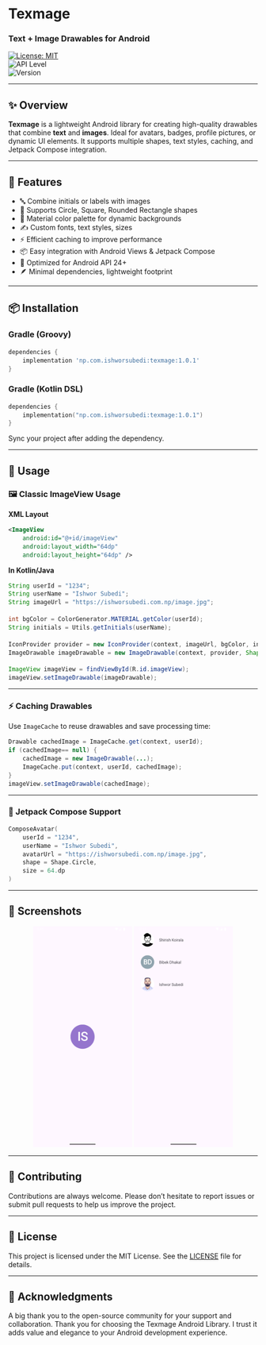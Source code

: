 # Texmage  
### Text + Image Drawables for Android

[![License: MIT](https://img.shields.io/badge/License-MIT-blue.svg)](LICENSE)  
![API Level](https://img.shields.io/badge/API%2024+-green)  
![Version](https://img.shields.io/badge/version-1.0.1-orange)

---

## ✨ Overview

**Texmage** is a lightweight Android library for creating high-quality drawables that combine **text** and **images**. Ideal for avatars, badges, profile pictures, or dynamic UI elements. It supports multiple shapes, text styles, caching, and Jetpack Compose integration.

---

## 🧩 Features

- 🔤 Combine initials or labels with images  
- 🔵 Supports Circle, Square, Rounded Rectangle shapes  
- 🌈 Material color palette for dynamic backgrounds  
- ✍️ Custom fonts, text styles, sizes  
- ⚡ Efficient caching to improve performance  
- 📦 Easy integration with Android Views & Jetpack Compose  
- 📱 Optimized for Android API 24+  
- 🪶 Minimal dependencies, lightweight footprint  

---

## 📦 Installation

### Gradle (Groovy)
```groovy
dependencies {
    implementation 'np.com.ishworsubedi:texmage:1.0.1'
}
```

### Gradle (Kotlin DSL)
```kotlin
dependencies {
    implementation("np.com.ishworsubedi:texmage:1.0.1")
}
```

Sync your project after adding the dependency.

---

## 🚀 Usage

### 🖼️ Classic ImageView Usage

**XML Layout**
```xml
<ImageView
    android:id="@+id/imageView"
    android:layout_width="64dp"
    android:layout_height="64dp" />
```

**In Kotlin/Java**
```java
String userId = "1234";
String userName = "Ishwor Subedi";
String imageUrl = "https://ishworsubedi.com.np/image.jpg";

int bgColor = ColorGenerator.MATERIAL.getColor(userId);
String initials = Utils.getInitials(userName);

IconProvider provider = new IconProvider(context, imageUrl, bgColor, initials);
ImageDrawable imageDrawable = new ImageDrawable(context, provider, Shape.CIRCLE, 12, null);

ImageView imageView = findViewById(R.id.imageView);
imageView.setImageDrawable(imageDrawable);
```

---

### ⚡ Caching Drawables

Use `ImageCache` to reuse drawables and save processing time:
```java
Drawable cachedImage = ImageCache.get(context, userId);
if (cachedImage== null) {
    cachedImage = new ImageDrawable(...);
    ImageCache.put(context, userId, cachedImage);
}
imageView.setImageDrawable(cachedImage);
```

---

### 🧱 Jetpack Compose Support

```kotlin
ComposeAvatar(
    userId = "1234",
    userName = "Ishwor Subedi",
    avatarUrl = "https://ishworsubedi.com.np/image.jpg",
    shape = Shape.Circle,
    size = 64.dp
)
```

---

## 📸 Screenshots

<p align="center"> <img src="assets/sample_screenshot.png" width="200"/> <img src="assets/sample_screenshot_recyclerview.png" width="200"/> </p>


---

## 🤝 Contributing

Contributions are always welcome. Please don’t hesitate to report issues or submit pull requests to help us improve the project.

---

## 📄 License

This project is licensed under the MIT License. See the [LICENSE](LICENSE) file for details.

---

## 🙌 Acknowledgments

A big thank you to the open-source community for your support and collaboration.
Thank you for choosing the Texmage Android Library. I trust it adds value and elegance to your Android development experience.
